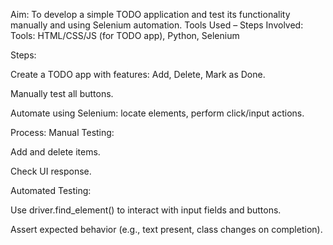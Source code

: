 Aim:
To develop a simple TODO application and test its functionality manually and using Selenium automation.
Tools Used – Steps Involved:
Tools: HTML/CSS/JS (for TODO app), Python, Selenium


Steps:


Create a TODO app with features: Add, Delete, Mark as Done.


Manually test all buttons.


Automate using Selenium: locate elements, perform click/input actions.


Process:
Manual Testing:


Add and delete items.


Check UI response.


Automated Testing:


Use driver.find_element() to interact with input fields and buttons.


Assert expected behavior (e.g., text present, class changes on completion).




